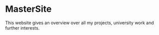 # MasterSite
This website gives an overview over all my projects, university work and further interests.
